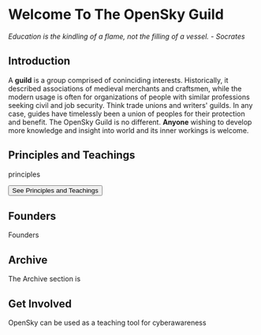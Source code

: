 <!DOCTYPE html>
<html>
<head>
<h1>Welcome To The OpenSky Guild</h1>
</head>
<body>
<p><i>Education is the kindling of a flame, not the filling of a vessel. - Socrates</i></p>
</body>
  
<body>

<h2>Introduction</h2>
<p> A <b>guild</b> is a group comprised of coninciding interests. Historically, it described associations of medieval merchants and craftsmen, while the modern usage is often for organizations of people with similar professions seeking civil and job security. Think trade unions and writers' guilds. In any case, guides have timelessly been a union of peoples for their protection and benefit. The OpenSky Guild is no different. <b>Anyone</b> wishing to develop more knowledge and insight into world and its inner workings is welcome.</p>
<h2>Principles and Teachings</h2>
<p>principles</p>

<a href="nextpage.html">
  <button>See Principles and Teachings</button>
</a>



<h2>Founders</h2>
<p>Founders</p>
<h2>Archive</h2>
<p>The Archive section is</p>
<h2>Get Involved</h2>
<p>OpenSky can be used as a teaching tool for cyberawareness</p>
    
</body>
</html>
